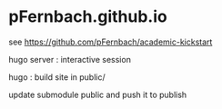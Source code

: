 # pFernbach.github.io


see https://github.com/pFernbach/academic-kickstart

hugo server : interactive session

hugo : build site in public/

update submodule public and push it to publish

